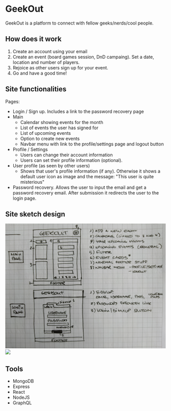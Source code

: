 # GeekOut
GeekOut is a platform to connect with fellow geeks/nerds/cool people. 

## How does it work
1. Create an account using your email
2. Create an event (board games session, DnD campaing). Set a date, location and number of players.
3. Rejoice as other users sign up for your event.
4. Go and have a good time!

## Site functionalities
Pages:
- Login / Sign up. Includes a link to the password recovery page
- Main
  - Calendar showing events for the month
  - List of events the user has signed for
  - List of upcoming events
  - Option to create new events
  - Navbar menu with link to the profile/settings page and logout button
- Profile / Settings
  - Users can change their account information
  - Users can set their profile information (optional).
- User profile (as seen by other users)
  - Shows that user's profile information (if any). Otherwise it shows a default user icon as image and the message: "This user is quite misterious"
- Password recovery. Allows the user to input the email and get a password recovery email. After submission it redirects the user to the login page.

## Site sketch design
<img src="https://github.com/dan-dh/npProject/blob/master/sketch1.jpg?" width="600"/>
<img src="https://github.com/dan-dh/npProject/blob/master/sketch2.jpg?" width="600"/>


## Tools
- MongoDB
- Express
- React
- NodeJS
- GraphQL
